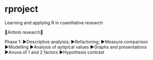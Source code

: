 # rproject
Learning and applying R in cuantitative research 

🔎Airbnb research🔎

Phase 1:
▶️Descriptive analyisis;
▶️Refactoring;
▶️Measure comparison
▶️Modelling
▶️Analysis of aytipical values
▶️Graphs and presentations
▶️Anova of 1 and 2 factors
▶️Hypothesis contrast
